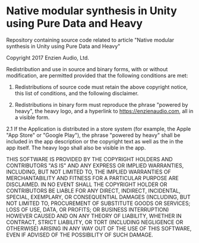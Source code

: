 # Native modular synthesis in Unity using Pure Data and Heavy
Repository containing source code related to article "Native modular synthesis in Unity using Pure Data and Heavy"

Copyright 2017 Enzien Audio, Ltd.

Redistribution and use in source and binary forms, with or without modification, are permitted provided that the following conditions are met:

1. Redistributions of source code must retain the above copyright notice, this list of conditions, and the following disclaimer.

2. Redistributions in binary form must reproduce the phrase "powered by heavy", the heavy logo, and a hyperlink to https://enzienaudio.com, all in a visible form.

  2.1 If the Application is distributed in a store system (for example, the Apple "App Store" or "Google Play"), the phrase "powered by heavy" shall be included in the app description or the copyright text as well as the in the app itself. The heavy logo shall also be visible in the app.

THIS SOFTWARE IS PROVIDED BY THE COPYRIGHT HOLDERS AND CONTRIBUTORS "AS IS" AND ANY EXPRESS OR IMPLIED WARRANTIES, INCLUDING, BUT NOT LIMITED TO, THE IMPLIED WARRANTIES OF MERCHANTABILITY AND FITNESS FOR A PARTICULAR PURPOSE ARE DISCLAIMED. IN NO EVENT SHALL THE COPYRIGHT HOLDER OR CONTRIBUTORS BE LIABLE FOR ANY DIRECT, INDIRECT, INCIDENTAL, SPECIAL, EXEMPLARY, OR CONSEQUENTIAL DAMAGES (INCLUDING, BUT NOT LIMITED TO, PROCUREMENT OF SUBSTITUTE GOODS OR SERVICES; LOSS OF USE, DATA, OR PROFITS; OR BUSINESS INTERRUPTION) HOWEVER CAUSED AND ON ANY THEORY OF LIABILITY, WHETHER IN CONTRACT, STRICT LIABILITY, OR TORT (INCLUDING NEGLIGENCE OR OTHERWISE) ARISING IN ANY WAY OUT OF THE USE OF THIS SOFTWARE, EVEN IF ADVISED OF THE POSSIBILITY OF SUCH DAMAGE.
